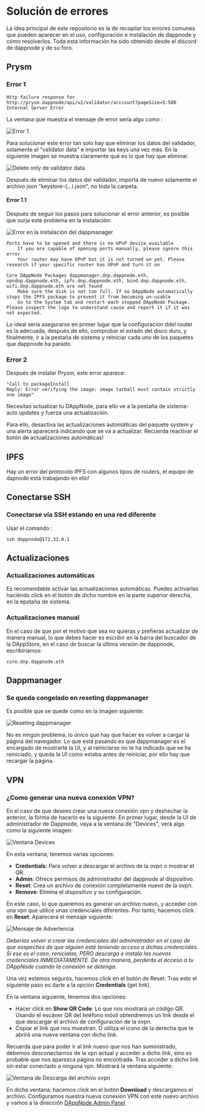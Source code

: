 # Solución de errores

La idea principal de este repositorio es la de recopilar los errores comunes que pueden aparecer en el uso, configuración e instalación de dappnode y cómo resolverlos. Toda esta información ha sido obtenido desde el discord de dappnode y de su foro.

## Prysm 


### Error 1

~~~
Http failure response for
http://prysm.dappnode/api/v2/validator/acccount?pageSize=5:500 
Internal Server Error
~~~

La ventana que muestra el mensaje de error sería algo como :

![Error 1](../img/error_prysm_1.png "Prysm Error 1")

Para solucionar este error tan solo hay que eliminar los datos del validador, solamente el "validator data" e importar las keys una vez más. En la siguiente imagen se muestra claramente qué es lo que hay que eliminar.

![Delete only de validator data](../img/error_prysm_1_2.png "Prysm Error 1")

Después de eliminar los datos del validador, importa de nuevo solamente el archivo json "keystore-(...).json", no toda la carpeta.


#### Error 1.1

Después de seguir los pasos para solucionar el error anterior, es posible que surja este problema en la instalación:

![Error en la instalación del dappmanager](../img/error_prysm_1_2.png "Prysm Error 1.1")

~~~
Ports have to be opened and there is no UPnP device available
    If you are capable of opening ports manually, please ignore this error
    Your router may have UPnP but it is not turned on yet. Please research if your specific router has UPnP and turn it on

Core DAppNode Packages dappmanager.dnp.dappnode.eth, vpndnp.dappnode.eth, ipfs.dnp.dappnode.eth, bind.dnp.dappnode.eth, wifi.dnp.dappnode.eth are not found
    Make sure the disk is not too full. If so DAppNode automatically stops the IPFS package to prevent it from becoming un-usable
    Go to the System tab and restart each stopped DAppNode Package. Please inspect the logs to understand cause and report it if it was not expected.
~~~

Lo ideal sería asegurarse en primer lugar que la configuración ddel router es la adecuada, después de ello, comprobar el estado del disco duro, y finalmente, ir a la pestaña de sistema y reiniciar cada uno de los paquetes que dappnode ha parado.

### Error 2

Después de instalar Prysm, este error aparece:

~~~
"Call to packageInstall
Reply: Error verifying the image: image tarball must contain strictly one image"
~~~

Necesitas actualizar tu DAppNode, para ello ve a la pestaña de sistema-auto updates y fuerza una actualización.

Para ello, desactiva las actualizaciones automáticas del paquete system y una alerta aparecerá indicando que se va a actualizar. Recuerda reactivar el botón de actualizaciones automáticas!

## IPFS

Hay un error del protocolo IPFS con algunos tipos de routers, el equipo de dapnode está trabajando en ello!

## Conectarse SSH 

### Conectarse vía SSH estando en una red diferente

Usar el comando :

~~~
ssh dappnode@172.33.0.1
~~~

## Actualizaciones


### Actualizaciones automáticas

Es recomendable activar las actualizaciones automáticas. Puedes activarlas haciéndo click en el botón de dicho nombre en la parte superior derecha, en la epstaña de sistema.


### Actualizaciones manual

En el caso de que por el motivo que sea no quieras y prefieras actualizar de manera manual, lo que debes hacer es escribir en la barra del buscador de la DAppStore, en el caso de buscar la última versión de dappnode, escribiriamos:

~~~
core.dnp.dappnode.eth
~~~

## Dappmanager

### Se queda congelado en reseting dappmanager

Es posible que se quede como en la imagen siguiente:

![Reseting dappmanager](../img/dappmannager_reseting.jpg "Reseting")

No es ningún problema, lo único que hay que hacer es volver a cargar la página del navegador. Lo que está pasando es que dappmanager es el encargado de mostrarte la UI, y al reiniciarse no te ha indicado que se ha reiniciado, y queda la UI como estaba antes de reiniciar, por ello hay que recargar la página.
 
## VPN

### ¿Como generar una nueva conexión VPN?

En el caso de que desees crear una nueva conexión vpn y deshechar la anterior, la forma de hacerlo es la siguiente. En primer lugar, desde la UI de administrador de Dappnode, vaya a la ventana de "Devices", verá algo como la siguiente imagen:

![Ventana Devices](../img/creating_vpn_1.png " ")

En esta ventana, tenemos varias opciones:

* **Credentials**: Para volver a descargar el archivo de la ovpn o mostrar el QR.
* **Admin**: Ofrece permisos de administrador del dappnode al dispositivo.
* **Reset**: Crea un archivo de conexión completamente nuevo de la ovpn.
* **Remove**: Elimina el dispositivo y su configuración.

En este caso, lo que queremos es generar un archivo nuevo, y acceder con una vpn que utilice unas credenciales diferentes. Por tanto, hacemos click en **Reset**.
Aparecerá el mensaje siguiente:

![Mensaje de Advertencia](../img/creating_vpn_2.png " ")

*Deberías volver a crear las credenciales del administrador en el caso de que sospeches de que alguien esté teniendo acceso a dichas credenciales. Si ese es el caso, renicialas, PERO descarga e instala las nuevas credenciales INMEDIATAMENTE. De otra manera, perderás el acceso a tu DAppNode cuando la conexión se detenga.*

Una vez estemos seguros, hacemos click en el botón de Reset. Tras esto el siguiente paso es darle a la opción **Credentials** (get link). 

En la ventana siguiente, tenemos dos opciones:

* Hacer click en **Show QR Code**: Lo que nos mostrará un código QR. Usando el escáner QR del teléfono móvil obtendremos un link desde el que descargar el archivo de configuración de la ovpn.
* Copiar el link que nos muestran. O utiliza el icono de la derecha que te abrirá una nueva ventana con dicho link.

Recuerda que para poder ir al link nuevo que nos han suministrado, debemos desconectarnos de la vpn actual y acceder a dicho link, sino es probable que nos aparezca página no encontrada. Tras acceder a dicho link sin estar conectado a ninguna vpn. Mostrará la ventana siguiente:

![Ventana de Descarga del archivo ovpn](../img/creating_vpn_3.png " ")

En dicha ventana, hacemos click en el botón **Download** y descargamos el archivo.
Configuramos nuestra nueva conexión VPN con este nuevo archivo y vamos a la dirección [DAppNpde Admin Panel](http://my.dappnode/#/dashboard)